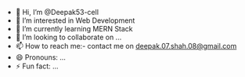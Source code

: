 - 👋 Hi, I’m @Deepak53-cell
- 👀 I’m interested in Web Development
- 🌱 I’m currently learning MERN Stack
- 💞️ I’m looking to collaborate on ...
- 📫 How to reach me:- contact me on deepak.07.shah.08@gmail.com
- 😄 Pronouns: ...
- ⚡ Fun fact: ...

<!---
Deepak53-cell/Deepak53-cell is a ✨ special ✨ repository because its `README.md` (this file) appears on your GitHub profile.
You can click the Preview link to take a look at your changes.
--->
